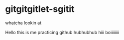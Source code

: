 # gitgitgitlet-sgitit
whatcha lookin at

Hello this is me practicing github
hubhubhub
hiii
boiiiiiiii
